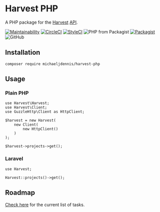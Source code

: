 # Harvest PHP

A PHP package for the [Harvest](https://www.getharvest.com/) [API](https://help.getharvest.com/api-v2/).

[![Maintainability](https://api.codeclimate.com/v1/badges/a7e2b93a6db64440a928/maintainability)](https://codeclimate.com/github/michaeljdennis/harvest-php/maintainability)
[![CircleCI](https://circleci.com/gh/michaeljdennis/harvest-php.svg?style=shield)](https://circleci.com/gh/michaeljdennis/harvest-php)
[![StyleCI](https://github.styleci.io/repos/159712102/shield?style=flat&branch=master)](https://github.styleci.io/repos/159712102)
![PHP from Packagist](https://img.shields.io/packagist/php-v/michaeljdennis/harvest-php.svg)
[![Packagist](https://img.shields.io/packagist/dt/michaeljdennis/harvest-php.svg)](https://packagist.org/packages/michaeljdennis/harvest-php)
![GitHub](https://img.shields.io/github/license/michaeljdennis/harvest-php.svg)

## Installation

```
composer require michaeljdennis/harvest-php
```

## Usage

### Plain PHP

```
use Harvest\Harvest;
use Harvest\Client;
use GuzzleHttp\Client as HttpClient;

$harvest = new Harvest(
    new Client(
        new HttpClient()
    )
);

$harvest->projects->get();
```

### Laravel

```
use Harvest;

Harvest::projects()->get();
```

## Roadmap

[Check here](https://github.com/michaeljdennis/harvest-php/projects/1) for the current list of tasks.
